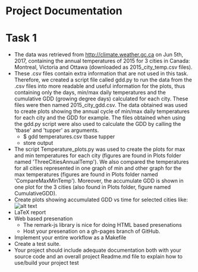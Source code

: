 # Project Documentation

# Task 1
* The data was retrieved from http://climate.weather.gc.ca on Jun 5th, 2017, containing the annual temperatures of 2015 for 3 cities in Canada: Montreal, Victoria and Ottawa (downloaded as 2015_city_temp.csv files).
* These .csv files contain extra information that are not used in this task. Therefore, we created a script file called gdd.py to run the data from the .csv files into more readable and useful information for the plots, thus containing only the days, min/max daily temperatures and the cumulative GDD (growing degree days) calculated for each city. These files were then named 2015_city_gdd.csv. The data obtained was used to create plots showing the annual cycle of min/max daily temperatures for each city and the GDD for example. The files obtained when using the gdd.py script were also used to calculate the GDD by calling the 'tbase' and 'tupper' as arguments. 
  * $ gdd temperatures.csv tbase tupper
  * store output
* The script Temperature_plots.py was used to create the plots for max and min temperatures for each city (figures are found in Plots folder named 'ThreeCitiesAnnualTemp'). We also compared the temperatures for all cities represented in one graph of min and other graph for the max temperatures (figures are found in Plots folder named 'CompareMaxMinTemp'). Moreover, the accumulate GDD is shown in one plot for the 3 cities (also found in Plots folder, figure named CumulativeGDD).
* Create plots showing accumulated GDD vs time for selected cities like:  
![alt text](http://www.greatnorthwestwine.com/wp-content/uploads/2016/09/walla-walla-valley-gdd-9-1-16.jpg)
* LaTeX report
* Web based presenation
  * The remark-js library is nice for doing HTML based presenations
  * Host your presenation on a gh-pages branch of GitHub.
* Implement your entire workflow as a Makefile
* Create a test suite.
* Your project should include adequate documentation both with your source code and an overall project Readme.md file to explain how to use/build your project
test
